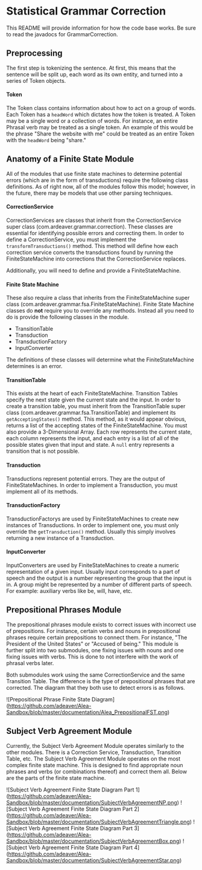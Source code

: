 # Statistical Grammar Correction 

This README will provide information for how the code base works. Be sure to read the javadocs for GrammarCorrection.

## Preprocessing

The first step is tokenizing the sentence. At first, this means that the sentence will be split up, each word as its own entity, and turned into a series of Token objects.

#### Token

The Token class contains information about how to act on a group of words. Each Token has a ```headWord``` which dictates how the token is treated. A Token may be a single word or a collection of words. For instance, an entire Phrasal verb may be treated as a single token. An example of this would be the phrase "Share the website with me" could be treated as an entire Token with the ```headWord``` being "share."

## Anatomy of a Finite State Module

All of the modules that use finite state machines to determine potential errors (which are in the form of transductions) require the following class definitions. As of right now, all of the modules follow this model; however, in the future, there may be models that use other parsing techniques.

#### CorrectionService

CorrectionServices are classes that inherit from the CorrectionService super class (com.ardeaver.grammar.correction). These classes are essential for identifying possible errors and correcting them. In order to define a CorrectionService, you must implement the ```transformTransductions()``` method. This method will define how each correction service converts the transductions found by running the FiniteStateMachine into corrections that the CorrectionService replaces.

Additionally, you will need to define and provide a FiniteStateMachine.

#### Finite State Machine

These also require a class that inherits from the FiniteStateMachine super class (com.ardeaver.grammar.fsa.FiniteStateMachine). Finite State Machine classes do <strong>not</strong> require you to override any methods. Instead all you need to do is provide the following classes in the module.

* TransitionTable
* Transduction
* TransductionFactory
* InputConverter

The definitions of these classes will determine what the FiniteStateMachine determines is an error.

#### TransitionTable

This exists at the heart of each FiniteStateMachine. Transition Tables specify the next state given the current state and the input. In order to create a transition table, you must inherit from the TransitionTable super class (com.ardeaver.grammar.fsa.TransitionTable) and implement its ```getAcceptingStates()``` method. This method, as it would appear obvious, returns a list of the accepting states of the FiniteStateMachine. You must also provide a 3-Dimensional Array. Each row represents the current state, each column represents the input, and each entry is a list of all of the possible states given that input and state. A ```null``` entry represents a transition that is not possible.

#### Transduction

Transductions represent potential errors. They are the output of FiniteStateMachines. In order to implement a Transduction, you must implement all of its methods.

#### TransductionFactory

TransductionFactorys are used by FiniteStateMachines to create new instances of Transductions. In order to implement one, you must only override the ```getTransduction()``` method. Usually this simply involves returning a new instance of a Transduction.

#### InputConverter

InputConverters are used by FiniteStateMachines to create a numeric representation of a given input. Usually input corresponds to a part of speech and the output is a number representing the group that the input is in. A group might be represented by a number of different parts of speech. For example: auxiliary verbs like be, will, have, etc.

## Prepositional Phrases Module

The prepositional phrases module exists to correct issues with incorrect use of prepositions. For instance, certain verbs and nouns in prepositional phrases require certain prepositions to connect them. For instance, "The President of the United States" or "Accused of being." This module is further split into two submodules, one fixing issues with nouns and one fixing issues with verbs. This is done to not interfere with the work of phrasal verbs later.

Both submodules work using the same CorrectionService and the same Transition Table. The difference is the type of prepositional phrases that are corrected. The diagram that they both use to detect errors is as follows.

![Prepositional Phrase Finite State Diagram] (https://github.com/adeaver/Alea-Sandbox/blob/master/documentation/Alea_PrepositionalFST.png)

## Subject Verb Agreement Module

Currently, the Subject Verb Agreement Module operates similarly to the other modules. There is a Correction Service, Transduction, Transition Table, etc. The Subject Verb Agreement Module operates on the most complex finite state machine. This is designed to find appropriate noun phrases and verbs (or combinations thereof) and correct them all. Below are the parts of the finite state machine.

![Subject Verb Agreement Finite State Diagram Part 1] (https://github.com/adeaver/Alea-Sandbox/blob/master/documentation/SubjectVerbAgreementNP.png)
![Subject Verb Agreement Finite State Diagram Part 2] (https://github.com/adeaver/Alea-Sandbox/blob/master/documentation/SubjectVerbAgreementTriangle.png)
![Subject Verb Agreement Finite State Diagram Part 3] (https://github.com/adeaver/Alea-Sandbox/blob/master/documentation/SubjectVerbAgreementBox.png)
![Subject Verb Agreement Finite State Diagram Part 4] (https://github.com/adeaver/Alea-Sandbox/blob/master/documentation/SubjectVerbAgreementStar.png)
